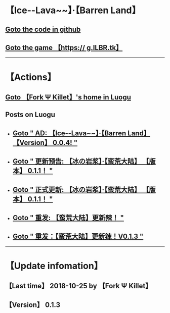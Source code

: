 # 【Ice--Lava\~\~】·【Barren Land】
## [Goto the code in github](https://github.com/ForkFG/ForkFG.github.io/blob/master/index.html)  
## [Goto the game 【https:// g.ILBR.tk】](https://g.ILBR.tk)  

---

# 【Actions】
## [Goto 【Fork Ψ Killet】's home in Luogu](https://www.luogu.org/space/show?uid=125210)
## Posts on Luogu 
- ## [Goto " AD: 【Ice--Lava\~\~】·【Barren Land】 【Version】 0.0.4! "](https://www.luogu.org/discuss/show/74660)
- ## [Goto " 更新预告: 【冰の岩浆】·【蛮荒大陆】 【版本】 0.1.1！ "](https://www.luogu.org/discuss/show/75313)
- ## [Goto " 正式更新: 【冰の岩浆】·【蛮荒大陆】 【版本】 0.1.1！ "](https://www.luogu.org/discuss/show/75562)
- ## [Goto " 重发: 【蛮荒大陆】更新辣！ "](https://www.luogu.org/discuss/show/75569)
- ## [Goto " 重发：【蛮荒大陆】更新辣！V0.1.3 "](https://www.luogu.org/discuss/show/76440)

---

# 【Update infomation】
## 【Last time】 2018-10-25 by 【Fork Ψ Killet】 
## 【Version】 0.1.3

